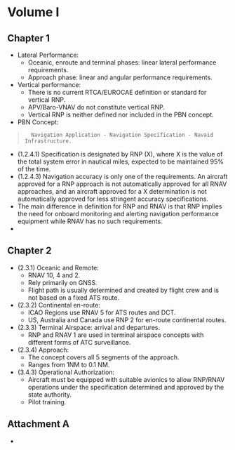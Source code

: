 # Volume I

## Chapter 1

- Lateral Performance: 
	- Oceanic, enroute and terminal phases: linear lateral performance requirements.
	- Approach phase: linear and angular performance requirements.
- Vertical performance:
	- There is no current RTCA/EUROCAE definition or standard for vertical RNP.
	- APV/Baro-VNAV do not constitute vertical RNP.
	- Vertical RNP is neither defined nor included in the PBN concept.
- PBN Concept: 
> 		Navigation Application - Navigation Specification - Navaid Infrastructure.
- (1.2.4.1) Specification is designated by RNP (X), where X is the value of the total system error in nautical miles, expected to be maintained 95% of the time.
- (1.2.4.3) Navigation accuracy is only one of the requirements. An aircraft approved for a RNP approach is not automatically approved for all RNAV approaches, and an aircraft approved for a X determination is not automatically approved for less stringent accuracy specifications.
- The main difference in definition for RNP and RNAV is that RNP implies the need for onboard monitoring and alerting navigation performance equipment while RNAV has no such requirements.
- 


## Chapter 2

- (2.3.1) Oceanic and Remote:
	- RNAV 10, 4 and 2.
	- Rely primarily on GNSS.
	- Flight path is usually determined and created by flight crew and is not based on a fixed ATS route.
- (2.3.2) Continental en-route:
	- ICAO Regions use RNAV 5 for ATS routes and DCT.
	- US, Australia and Canada use RNP 2 for en-route continental routes.
- (2.3.3) Terminal Airspace: arrival and departures.
	- RNP and RNAV 1 are used in terminal airspace concepts with different forms of ATC surveillance.
- (2.3.4) Approach:
	- The concept covers all 5 segments of the approach.
	- Ranges from 1NM to 0.1 NM.
- (3.4.3) Operational Authorization:
	- Aircraft must be equipped with suitable avionics to allow RNP/RNAV operations under the specification determined and approved by the state authority.
	- Pilot training.

## Attachment A

- 